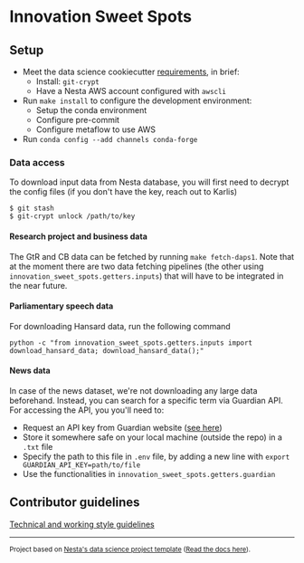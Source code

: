 # Innovation Sweet Spots

## Setup

- Meet the data science cookiecutter [requirements](http://nestauk.github.io/ds-cookiecutter), in brief:
  - Install: `git-crypt`
  - Have a Nesta AWS account configured with `awscli`
- Run `make install` to configure the development environment:
  - Setup the conda environment
  - Configure pre-commit
  - Configure metaflow to use AWS
- Run `conda config --add channels conda-forge`

### Data access

To download input data from Nesta database, you will first need to decrypt the config files (if you don't have the key, reach out to Karlis)

```
$ git stash
$ git-crypt unlock /path/to/key
```

#### Research project and business data

The GtR and CB data can be fetched by running `make fetch-daps1`. Note that at the moment
there are two data fetching pipelines (the other using `innovation_sweet_spots.getters.inputs`)
that will have to be integrated in the near future.

#### Parliamentary speech data

For downloading Hansard data, run the following command

```
python -c "from innovation_sweet_spots.getters.inputs import download_hansard_data; download_hansard_data();"
```

#### News data

In case of the news dataset, we're not downloading any large data beforehand. Instead, you can search for a specific term via Guardian API. For accessing the API, you you'll need to:

- Request an API key from Guardian website ([see here](https://open-platform.theguardian.com/documentation/))
- Store it somewhere safe on your local machine (outside the repo) in a `.txt` file
- Specify the path to this file in `.env` file, by adding a new line with `export GUARDIAN_API_KEY=path/to/file`
- Use the functionalities in `innovation_sweet_spots.getters.guardian`

## Contributor guidelines

[Technical and working style guidelines](https://github.com/nestauk/ds-cookiecutter/blob/master/GUIDELINES.md)

---

<small><p>Project based on <a target="_blank" href="https://github.com/nestauk/ds-cookiecutter">Nesta's data science project template</a>
(<a href="http://nestauk.github.io/ds-cookiecutter">Read the docs here</a>).
</small>
